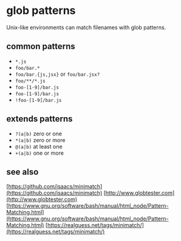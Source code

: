 # glob patterns

Unix-like environments can match filenames with glob patterns.

## common patterns

* `*.js`
* `foo/bar.*`
* `foo/bar.{js,jsx}` or `foo/bar.jsx?`
* `foo/**/*.js`
* `foo-[1-9]/bar.js`
* `foo-[1-9]/bar.js`
* `!foo-[1-9]/bar.js`

## extends patterns

* `?(a|b)` zero or one
* `*(a|b)` zero or more
* `@(a|b)` at least one
* `+(a|b)` one or more

## see also

[https://github.com/isaacs/minimatch](https://github.com/isaacs/minimatch)
[http://www.globtester.com](http://www.globtester.com)
[https://www.gnu.org/software/bash/manual/html_node/Pattern-Matching.html](https://www.gnu.org/software/bash/manual/html_node/Pattern-Matching.html)
[https://realguess.net/tags/minimatch/](https://realguess.net/tags/minimatch/)
